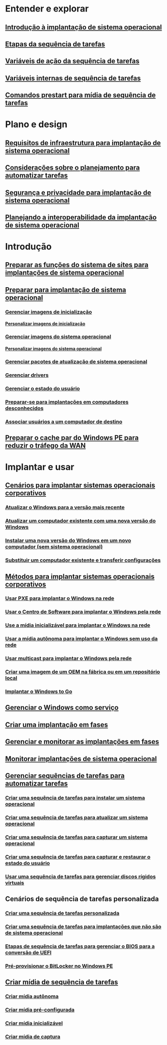 # Entender e explorar
## [Introdução à implantação de sistema operacional](understand/introduction-to-operating-system-deployment.md)
## [Etapas da sequência de tarefas](understand/task-sequence-steps.md)
## [Variáveis de ação da sequência de tarefas](understand/task-sequence-action-variables.md)
## [Variáveis internas de sequência de tarefas](understand/task-sequence-built-in-variables.md)
## [Comandos prestart para mídia de sequência de tarefas](understand/prestart-commands-for-task-sequence-media.md)

# Plano e design
## [Requisitos de infraestrutura para implantação de sistema operacional](plan-design/infrastructure-requirements-for-operating-system-deployment.md)
## [Considerações sobre o planejamento para automatizar tarefas](plan-design/planning-considerations-for-automating-tasks.md)
## [Segurança e privacidade para implantação de sistema operacional](plan-design/security-and-privacy-for-operating-system-deployment.md)
## [Planejando a interoperabilidade da implantação de sistema operacional](plan-design/planning-for-operating-system-deployment-interoperability.md)

# Introdução
## [Preparar as funções do sistema de sites para implantações de sistema operacional](get-started/prepare-site-system-roles-for-operating-system-deployments.md)
## [Preparar para implantação de sistema operacional](get-started/prepare-for-operating-system-deployment.md)
### [Gerenciar imagens de inicialização](get-started/manage-boot-images.md)
#### [Personalizar imagens de inicialização](get-started/customize-boot-images.md)

### [Gerenciar imagens do sistema operacional](get-started/manage-operating-system-images.md)
#### [Personalizar imagens do sistema operacional](get-started/customize-operating-system-images.md)

### [Gerenciar pacotes de atualização de sistema operacional](get-started/manage-operating-system-upgrade-packages.md)
### [Gerenciar drivers](get-started/manage-drivers.md)
### [Gerenciar o estado do usuário](get-started/manage-user-state.md)
### [Preparar-se para implantações em computadores desconhecidos](get-started/prepare-for-unknown-computer-deployments.md)
### [Associar usuários a um computador de destino](get-started/associate-users-with-a-destination-computer.md)

## [Preparar o cache par do Windows PE para reduzir o tráfego da WAN](get-started/prepare-windows-pe-peer-cache-to-reduce-wan-traffic.md)

# Implantar e usar
## [Cenários para implantar sistemas operacionais corporativos](deploy-use/scenarios-to-deploy-enterprise-operating-systems.md)
### [Atualizar o Windows para a versão mais recente](deploy-use/upgrade-windows-to-the-latest-version.md)
### [Atualizar um computador existente com uma nova versão do Windows](deploy-use/refresh-an-existing-computer-with-a-new-version-of-windows.md)
### [Instalar uma nova versão do Windows em um novo computador (sem sistema operacional)](deploy-use/install-new-windows-version-new-computer-bare-metal.md)
### [Substituir um computador existente e transferir configurações](deploy-use/replace-an-existing-computer-and-transfer-settings.md)

## [Métodos para implantar sistemas operacionais corporativos](deploy-use/methods-to-deploy-enterprise-operating-systems.md)
### [Usar PXE para implantar o Windows na rede](deploy-use/use-pxe-to-deploy-windows-over-the-network.md)
### [Usar o Centro de Software para implantar o Windows pela rede](deploy-use/use-software-center-to-deploy-windows-over-the-network.md)
### [Use a mídia inicializável para implantar o Windows na rede](deploy-use/use-bootable-media-to-deploy-windows-over-the-network.md)
### [Usar a mídia autônoma para implantar o Windows sem uso da rede](deploy-use/use-stand-alone-media-to-deploy-windows-without-using-the-network.md)
### [Usar multicast para implantar o Windows pela rede](deploy-use/use-multicast-to-deploy-windows-over-the-network.md)
### [Criar uma imagem de um OEM na fábrica ou em um repositório local](deploy-use/create-an-image-for-an-oem-in-factory-or-a-local-depot.md)
### [Implantar o Windows to Go](deploy-use/deploy-windows-to-go.md)

## [Gerenciar o Windows como serviço](deploy-use/manage-windows-as-a-service.md)
## [Criar uma implantação em fases](deploy-use/create-phased-deployment-for-task-sequence.md)
## [Gerenciar e monitorar as implantações em fases](deploy-use/manage-monitor-phased-deployments.md)
## [Monitorar implantações de sistema operacional](deploy-use/monitor-operating-system-deployments.md)

## [Gerenciar sequências de tarefas para automatizar tarefas](deploy-use/manage-task-sequences-to-automate-tasks.md)
### [Criar uma sequência de tarefas para instalar um sistema operacional](deploy-use/create-a-task-sequence-to-install-an-operating-system.md)
### [Criar uma sequência de tarefas para atualizar um sistema operacional](deploy-use/create-a-task-sequence-to-upgrade-an-operating-system.md)
### [Criar uma sequência de tarefas para capturar um sistema operacional](deploy-use/create-a-task-sequence-to-capture-an-operating-system.md)
### [Criar uma sequência de tarefas para capturar e restaurar o estado do usuário](deploy-use/create-a-task-sequence-to-capture-and-restore-user-state.md)
### [Usar uma sequência de tarefas para gerenciar discos rígidos virtuais](deploy-use/use-a-task-sequence-to-manage-virtual-hard-disks.md)

## Cenários de sequência de tarefas personalizada
### [Criar uma sequência de tarefas personalizada](deploy-use/create-a-custom-task-sequence.md)
### [Criar uma sequência de tarefas para implantações que não são de sistema operacional](deploy-use/create-a-task-sequence-for-non-operating-system-deployments.md)
### [Etapas de sequência de tarefas para gerenciar o BIOS para a conversão de UEFI](deploy-use/task-sequence-steps-to-manage-bios-to-uefi-conversion.md)
### [Pré-provisionar o BitLocker no Windows PE](deploy-use/preprovision-bitlocker-in-windows-pe.md)

## [Criar mídia de sequência de tarefas](deploy-use/create-task-sequence-media.md)
### [Criar mídia autônoma](deploy-use/create-stand-alone-media.md)
### [Criar mídia pré-configurada](deploy-use/create-prestaged-media.md)
### [Criar mídia inicializável](deploy-use/create-bootable-media.md)
### [Criar mídia de captura](deploy-use/create-capture-media.md)
